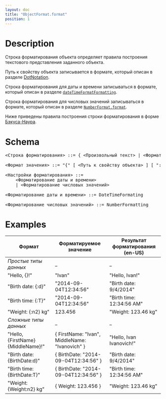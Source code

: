 ```yaml
---
layout: doc
title: "ObjectFormat.format"
position: 1
---
```


# Description

Строка форматирования объекта определяет правила построения текстового представления заданного объекта.

Путь к свойству объекта записывается в формате, который описан в разделе [DotNotation](../../DotNotation/).

Строка форматирования для даты и времени записываться в формате, который описан в разделе [`dateTimeFormatFormatting`](../../../Culture/Culture.dateTimeFormatting/).

Строка форматирования для числовых значений записываться в формате, который описан в разделе [`NumberFormat.format`](../../NumberFormat.format/).

Ниже приведены правила построения строки форматирования в форме [Бэкуса-Наура](http://en.wikipedia.org/wiki/Backus%E2%80%93Naur_Form).   

# Schema

<pre>
<Строка форматирования> ::= { <Произвольный текст> | <Формат значения> }
     
<Формат значения> ::= "{" [ <Путь к свойству объекта> ] [ ":" <Настройки форматирования> ] "}"
   
<Настройки форматирования> ::=
    <Форматирование даты и времени>
    | <Форматирование числовых значений>
   
<Форматирование даты и времени> ::= DateTimeFormating
    
<Форматирование числовых значений> ::= NumberFormatting
</pre>

# Examples

|Формат|Форматируемое значение|Результат форматирования (en-US)|
|------|----------------------|--------------------------------|
|_Простые типы данных_|_|_|
|"Hello, {}!"|"Ivan"|"Hello, Ivan!"|
|"Birth date: {:d}"|"2014-09-04T12:34:56"|"Birth date: 9/4/2014"|
|"Birth time: {:T}"|"2014-09-04T12:34:56"|"Birth time: 12:34:56 AM"|
|"Weight: {:n2} kg"|123.456|"Weight: 123.46 kg"|
|_Сложные типы данных_|_|_|
|"Hello, {FirstName} {MiddleName}!"|{ FirstName: "Ivan", MiddleName: "Ivanovich" }|"Hello, Ivan Ivanovich!"|
|"Birth date: {BirthDate:d}"|{ BirthDate: "2014-09-04T12:34:56" }|"Birth date: 9/4/2014"|
|"Birth time: {BirthDate:T}"|{ BirthDate: "2014-09-04T12:34:56" }|"Birth time: 12:34:56 AM"|
|"Weight: {Weight:n2} kg"|{ Weight: 123.456 }|"Weight: 123.46 kg"|
 